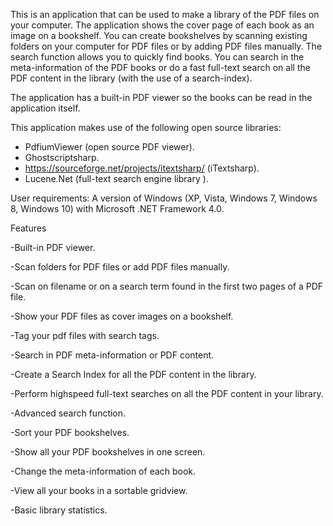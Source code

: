 This is an application that can be used to make a library of the PDF files on your computer. 
The application shows the cover page of each book as an image on a bookshelf. 
You can create bookshelves by scanning existing folders on your computer for PDF files or by adding PDF files manually.
The search function allows you to quickly find books. You can search in the meta-information of the PDF books or
do a fast full-text search on all the PDF content in the library (with the use of a search-index).

The application has a built-in PDF viewer so the books can be read in the application itself.

This application makes use of the following open source libraries:
- PdfiumViewer (open source PDF viewer).
- Ghostscriptsharp.
- https://sourceforge.net/projects/itextsharp/ (iTextsharp).
- Lucene.Net (full-text search engine library ).

User requirements:
A version of Windows (XP, Vista, Windows 7, Windows 8, Windows 10) with Microsoft .NET Framework 4.0.

Features

-Built-in PDF viewer.

-Scan folders for PDF files or add PDF files manually.

-Scan on filename or on a search term found in the first two pages of a PDF file.

-Show your PDF files as cover images on a bookshelf.

-Tag your pdf files with search tags.

-Search in PDF meta-information or PDF content.

-Create a Search Index for all the PDF content in the library.

-Perform highspeed full-text searches on all the PDF content in your library.

-Advanced search function.

-Sort your PDF bookshelves.

-Show all your PDF bookshelves in one screen.

-Change the meta-information of each book.

-View all your books in a sortable gridview.

-Basic library statistics.
